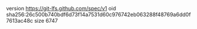 version https://git-lfs.github.com/spec/v1
oid sha256:26c500b740bdf6d73f14a7531d60c976742eb063288f48769a6dd0f7613ac48c
size 6747
